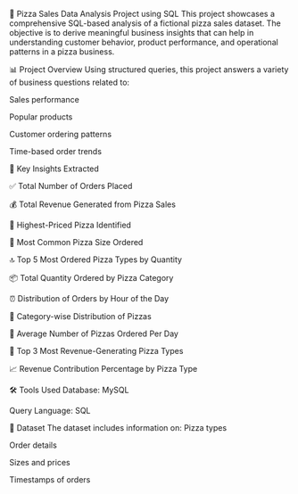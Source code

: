 
🍕 Pizza Sales Data Analysis Project using SQL
This project showcases a comprehensive SQL-based analysis of a fictional pizza sales dataset. The objective is to derive meaningful business insights that can help in understanding customer behavior, product performance, and operational patterns in a pizza business.

📊 Project Overview
Using structured queries, this project answers a variety of business questions related to:

Sales performance

Popular products

Customer ordering patterns

Time-based order trends

🧠 Key Insights Extracted

✅ Total Number of Orders Placed

💰 Total Revenue Generated from Pizza Sales

🧀 Highest-Priced Pizza Identified

🍕 Most Common Pizza Size Ordered

🔝 Top 5 Most Ordered Pizza Types by Quantity

📦 Total Quantity Ordered by Pizza Category

⏰ Distribution of Orders by Hour of the Day

📁 Category-wise Distribution of Pizzas

📅 Average Number of Pizzas Ordered Per Day

💸 Top 3 Most Revenue-Generating Pizza Types

📈 Revenue Contribution Percentage by Pizza Type

🛠️ Tools Used
Database:   MySQL

Query Language: SQL

📁 Dataset
The dataset includes information on:
Pizza types

Order details

Sizes and prices

Timestamps of orders


